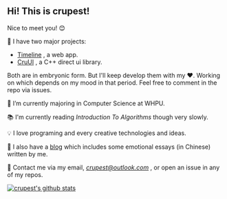 ## Hi! This is **crupest**!

Nice to meet you! 😊

🔭 I have two major projects:

- [Timeline](https://github.com/crupest/Timeline) , a web app.
- [CruUI](https://github.com/crupest/CruUI) , a C++ direct ui library.

Both are in embryonic form. But I'll keep develop them with my ❤. Working on which depends on my mood in that period. Feel free to comment in the repo via issues.

🌱 I’m currently majoring in Computer Science at WHPU.

📚 I'm currently reading *Introduction To Algorithms* though very slowly.

💡 I love programing and every creative technologies and ideas.

🎈 I also have a [blog](https://crupest.life) which includes some emotional essays (in Chinese) written by me. 

💬 Contact me via my email, *crupest@outlook.com* , or open an issue in any of my repos.

[![crupest's github stats](https://github-readme-stats.vercel.app/api?username=crupest)](https://github.com/anuraghazra/github-readme-stats)
